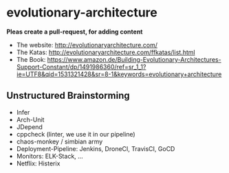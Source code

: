 # evolutionary-architecture

**Pleas create a pull-request, for adding content**

* The website: http://evolutionaryarchitecture.com/
* The Katas: http://evolutionaryarchitecture.com/ffkatas/list.html
* The Book: https://www.amazon.de/Building-Evolutionary-Architectures-Support-Constant/dp/1491986360/ref=sr_1_1?ie=UTF8&qid=1531321428&sr=8-1&keywords=evolutionary+architecture

## Unstructured Brainstorming

* Infer
* Arch-Unit
* JDepend
* cppcheck (linter, we use it in our pipeline)
* chaos-monkey / simbian army
* Deployment-Pipeline: Jenkins, DroneCI, TravisCI, GoCD
* Monitors: ELK-Stack, ...
* Netflix: Histerix
